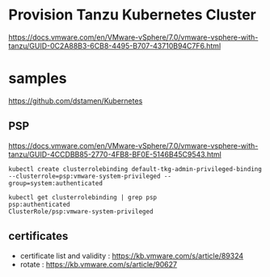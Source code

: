 
# Provision Tanzu Kubernetes Cluster
https://docs.vmware.com/en/VMware-vSphere/7.0/vmware-vsphere-with-tanzu/GUID-0C2A88B3-6CB8-4495-B707-43710B94C7F6.html

# samples
https://github.com/dstamen/Kubernetes

## PSP
https://docs.vmware.com/en/VMware-vSphere/7.0/vmware-vsphere-with-tanzu/GUID-4CCDBB85-2770-4FB8-BF0E-5146B45C9543.html
```
kubectl create clusterrolebinding default-tkg-admin-privileged-binding --clusterrole=psp:vmware-system-privileged --group=system:authenticated
```
```
kubectl get clusterrolebinding | grep psp
psp:authenticated                                                    ClusterRole/psp:vmware-system-privileged

```

## certificates
- certificate list and validity : https://kb.vmware.com/s/article/89324
- rotate : https://kb.vmware.com/s/article/90627
